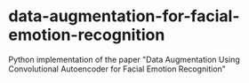 # data-augmentation-for-facial-emotion-recognition
Python implementation of the paper "Data Augmentation Using Convolutional Autoencoder for Facial Emotion Recognition"
